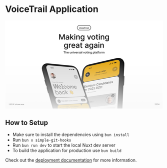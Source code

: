 # VoiceTrail Application

![VoiceTrail App](public/thumbnail.png "VoiceTrail App")

## How to Setup

- Make sure to install the dependencies using `bun install`
- Run `bun x simple-git-hooks`
- Run `bun run dev` to start the local Nuxt dev server
- To build the application for production use `bun build`

Check out the [deployment documentation](https://nuxt.com/docs/getting-started/deployment) for more information.

